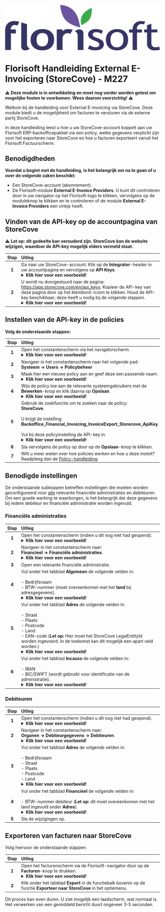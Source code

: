 <img src="../../fslogo.png" alt="Florisoft Corporate Logo">

# Florisoft Handleiding External E-Invoicing (StoreCove) - M227

:warning: **Deze module is in ontwikkeling en moet nog verder worden getest om mogelijke fouten te voorkomen. Wees daarom voorzichtig!** :warning:

Welkom bij de handleiding voor External E-invoicing via StoreCove. Deze module biedt u de mogelijkheid om facturen te versturen via de externe partij StoreCove.  

In deze handleiding leest u hoe u uw StoreCove-account koppelt aan uw Florisoft ERP-backofficepakket via een policy, welke gegevens verplicht zijn voor het exporteren naar StoreCove en hoe u facturen exporteert vanuit het Florisoft Factuurscherm. 

## Benodigdheden

**Voordat u begint met de handleiding, is het belangrijk om na te gaan of u over de volgende zaken beschikt:**

* Een StoreCove-account (abonnement).
* De Florisoft-module **External E-Invoice Providers**. U kunt dit controleren door in uw navigator op het Florisoft-logo te klikken, vervolgens op de moduleknop te klikken en te controleren of de module **External E-Invoice Providers** een vinkje heeft.

## Vinden van de API-key op de accountpagina van StoreCove

:warning: **Let op: dit gedeelte kan verouderd zijn. StoreCove kan de website wijzigen, waardoor de API-key mogelijk elders vermeld staat.**

| Stap | Uitleg |
|:-:|:--|
| **1** | Ga naar uw StoreCove-account. Klik op de **Integrator**-header in uw accountpagina en vervolgens op **API Keys**. <details><summary><b>Klik hier voor een voorbeeld!</b></summary><img src="Media/1.png"></details> |
| **2** | U wordt nu doorgestuurd naar de pagina: https://app.storecove.com/en/api_keys. Kopieer de API-key van deze pagina door op het klembord-icoon te klikken. Houd de API-key beschikbaar; deze heeft u nodig bij de volgende stappen. <details><summary><b>Klik hier voor een voorbeeld!</b></summary><img src="media/2.png"></details> |

## Instellen van de API-key in de policies

**Volg de onderstaande stappen:**

| Stap | Uitleg |
|:-:|:--|
| **1** | Open het constantenscherm via het navigatorscherm. <details><summary><b>Klik hier voor een voorbeeld!</b></summary><img src="media/3.png"></details> |
| **2** | Navigeer in het constantenscherm naar het volgende pad:<br>**Systeem → Users → Policybeheer** |
| **3** | Maak hier een nieuwe policy aan en geef deze een passende naam. <details><summary><b>Klik hier voor een voorbeeld!</b></summary><img src="Media/4.png"></details> |
| **4** | Wijs de policy toe aan de relevante systeemgebruikers met de **Bewerken**-knop en klik daarna op **Opslaan**. <details><summary><b>Klik hier voor een voorbeeld!</b></summary><img src="Media/5.png"></details> |
| **5** | Gebruik de zoekfunctie om te zoeken naar de policy:<br>**StoreCove**.<br><br>U krijgt de instelling: **Backoffice_Financial_Invoicing_InvoiceExport_Storecove_ApiKey**.<br><br>Vul bij deze policyinstelling de API-key in. <details><summary><b>Klik hier voor een voorbeeld!</b></summary><img src=""></details> |
| **6** | Sla vervolgens de policy op door op de **Opslaan**-knop te klikken. |
| **7** | Wilt u meer weten over hoe policies werken en hoe u deze instelt? Raadpleeg dan de [Policy-handleiding](https://github.com/florisoft/User.Manuals/blob/main/BASIS/Policy%20Management/Handleiding%20Policy%20Management%20NL.md).

## Benodigde instellingen

De onderstaande subkoppen betreffen instellingen die moeten worden geconfigureerd voor <u>alle</u> relevante financiële administraties en debiteuren. Om een goede werking te waarborgen, is het belangrijk dat deze gegevens bij iedere debiteur en financiële administratie worden ingevuld.

### Financiële administraties

| Stap | Uitleg |
|:-:|:--|
| **1** | Open het constantenscherm (indien u dit nog niet had geopend). <details><summary><b>Klik hier voor een voorbeeld!</b></summary><img src="Media/3.png"></details> |
| **2** | Navigeer in het constantenscherm naar:<br>**Financieel → Financiële administraties**. <details><summary><b>Klik hier voor een voorbeeld!</b></summary><img src="Media/7.png"></details> |
| **3** | Open een relevante financiële administratie. |
| **4** | Vul onder het tabblad **Algemeen** de volgende velden in:<br><br>- Bedrijfsnaam<br>- BTW-nummer (moet overeenkomen met het **land** bij adresgegevens). <details><summary><b>Klik hier voor een voorbeeld!</b></summary><img src="Media/8.png"></details> |
| **5** | Vul onder het tabblad **Adres** de volgende velden in:<br><br>- Straat<br>- Plaats<br>- Postcode<br>- Land<br>- EAN-code (**Let op:** Hier moet het StoreCove LegalEntityId worden ingevoerd. In de toekomst kan dit mogelijk een apart veld worden.) <details><summary><b>Klik hier voor een voorbeeld!</b></summary><img src="Media/9.png"></details> |
| **6** | Vul onder het tabblad **Incasso** de volgende velden in:<br><br>- IBAN<br>- BIC/SWIFT (wordt gebruikt voor identificatie van de administratie). <details><summary><b>Klik hier voor een voorbeeld!</b></summary><img src="Media/10.png"></details> |

### Debiteuren

| Stap | Uitleg |
|:-:|:--|
| **1** | Open het constantenscherm (indien u dit nog niet had geopend). <details><summary><b>Klik hier voor een voorbeeld!</b></summary><img src="Media/3.png"></details> |
| **2** | Navigeer in het constantenscherm naar:<br>**Organen → Debiteurgegevens → Debiteuren**. <details><summary><b>Klik hier voor een voorbeeld!</b></summary><img src="media/11.png"></details> |
| **3** | Vul onder het tabblad **Adres** de volgende velden in:<br><br>- Bedrijfsnaam<br>- Straat<br>- Plaats<br>- Postcode<br>- Land<details><summary><b>Klik hier voor een voorbeeld!</b></summary><img src="media/12.png"></details> |
| **4** | Vul onder het tabblad **Financieel** de volgende velden in:<br><br>- BTW-nummer debiteur (**Let op:** dit moet overeenkomen met het land ingevuld onder **Adres**).<details><summary><b>Klik hier voor een voorbeeld!</b></summary><img src="media/13.png"></details>|
| **5** | Sla de wijzigingen op. |

## Exporteren van facturen naar StoreCove

Volg hiervoor de onderstaande stappen: 

| Stap | Uitleg |
|:-:|:--|
| **1** | Open het facturenscherm via de Florisoft-navigator door op de **Facturen**-knop te drukken. <details><summary><b>Klik hier voor een voorbeeld!</b></summary><img src="Media/14.png"></details> |
| **2** | Klik onder het tabblad **Export** in de functiebalk bovenin op de functie **Exporteer naar StoreCove** in het optiemenu. |

Dit proces kan even duren. U ziet mogelijk een laadscherm, wat normaal is. Het verwerken van een gemiddeld bericht duurt ongeveer 3-5 seconden.
